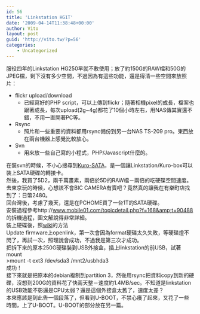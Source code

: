```yaml
---
id: 56
title: 'Linkstation HG1T'
date: '2009-04-14T11:38:48+00:00'
author: Vito
layout: post
guid: 'http://vito.tw/?p=56'
categories:
    - Uncategorized
---
```


服役四年的Linkstation HG250早就不敷使用；放了約150G的RAW檔和50G的JPEG檔，剩下沒有多少空間，不過因為有這些功能，還是得清一些空間來放照片：

- flickr upload/download 
    - 已經寫好的PHP script，可以上傳到flickr；隨著相機pixel的成長，檔案也跟著成長，每次upload(2g~4g)都花了10個小時左右，用NAS傳其實還不錯，不用一直開著PC等。
- Rsync 
    - 照片和一些重要的資料都用rsync備份到另一台NAS TS-209 pro。東西放在兩台機器上感覺比較放心。
- Svn 
    - 用來放一些自己寫的小程式，PHP/Javascript什麼的。

在裝svn的時候，不小心搜尋到[Kuro-SATA](http://www.kuroutoshikou.com/modules/display/?iid=898)，是一個讓Linkstation/Kuro-box可以裝上SATA硬碟的轉接卡。  
然後，我買了5D2，兩千萬畫素，兩倍於5D的RAW檔－兩倍的吃硬碟空間速度。  
去東京玩的時候，心想該不會BIC CAMERA有賣吧？竟然真的讓我在有樂町店找到了：日幣2480。  
回台灣後，考慮了幾天，還是在PCHOME買了一台1T的SATA硬碟。  
安裝過程參考http://www.mobile01.com/topicdetail.php?f=168&amp;t=90488 的拆機過程，圖文解說得非常詳細。  
裝上硬碟後，照[wiki](http://buffalo.nas-central.org/wiki/Upgrade_%28or_replace%29_the_existing_LinkStation_hard_drive)的方法  
Update firmware上openlink，第一次會因為format硬碟太久失敗，等硬碟燈不閃了，再試一次，照理說會成功，不過我是第三次才成功。  
把拆下來的原本250G硬碟裝到USB外接盒，插上linkstation的前USB，試著mount  
&gt;mount -t ext3 /dev/sda3 /mnt2/usbhda3  
成功！  
接下來就是把原本的debian複制到partition 3，然後用rsync把資料copy到新的硬碟，沒想到200G的資料花了快兩天整－速度約1.4MB/sec。不知道是linkstation的USB效能不彰還是CPU太弱？還是這個外接盒太舊了，速度太差？  
本來應該是到此告一個段落了，但看到U-BOOT，不禁心癢了起來，又花了一些時間，上了U-BOOT。U-BOOT的部分放在另一篇。